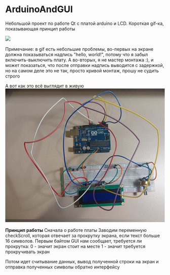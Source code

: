 # ArduinoAndGUI
Небольшой проект по работе Qt с платой arduino и LCD.
Короткая gif-ка, показывающая принцип работы

![](https://github.com/PopekaDS/ArduinoAndGUI/blob/main/sources/ArduinoAndGUI.gif)

Примечание: в gif есть небольшие проблемы, во-первых на экране должна показываться надпись "hello, world!", потому что я забыл включить-выключить плату. А во-вторых, я не мастер монтажа :), и может показаться, что после отправки надпись выводится с задержкой, но на самом деле это не так, просто кривой монтаж, прошу не судить строго

А вот как это всё выглядит в живую
![](https://github.com/PopekaDS/ArduinoAndGUI/blob/main/sources/ArduinoAndGUI.jpg)

**Принцип работы**
Сначала о работе платы
Заводим переменную checkScroll, которая отвечает за прокрутку экрана, если текст больше 16 символов. 
Первым байтом GUI нам сообщает, требуется ли прокрутка:
0 - значит экран стоит на месте
1 - значит требуется прокручивать экран

Потом идет считывание данных, вывод полученной строки на экран и отправка полученных символы обратно интерфейсу
